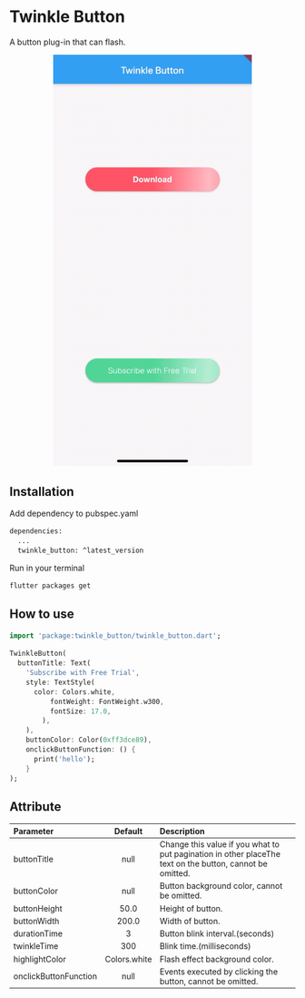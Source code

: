 # Twinkle Button

A button plug-in that can flash.

<div align=center>
    <img src='https://github.com/EricerYang/twinkle_button/raw/master/twinkle_button.gif' width='350'>
</div>

## Installation

Add dependency to pubspec.yaml

```bash
dependencies:
  ...
  twinkle_button: ^latest_version
```

Run in your terminal

```bash
flutter packages get
```

## How to use

```dart
import 'package:twinkle_button/twinkle_button.dart';
```

```dart
TwinkleButton(
  buttonTitle: Text(
    'Subscribe with Free Trial',
    style: TextStyle(
      color: Colors.white,
          fontWeight: FontWeight.w300,
          fontSize: 17.0,
        ),
    ),
    buttonColor: Color(0xff3dce89),
    onclickButtonFunction: () {
      print('hello');
    }
);

```

## Attribute

| Parameter  | Default   | Description |
| :------------ |:---------------:| :-----|
| buttonTitle | null  | Change this value if you what to put pagination in other placeThe text on the button, cannot be omitted. |
| buttonColor | null | Button background color, cannot be omitted. |
| buttonHeight | 50.0 | Height of button. |
| buttonWidth | 200.0 | Width of button. |
| durationTime | 3 | Button blink interval.(seconds) |
| twinkleTime | 300 | Blink time.(milliseconds) |
| highlightColor | Colors.white | Flash effect background color. |
| onclickButtonFunction | null | Events executed by clicking the button, cannot be omitted. |
